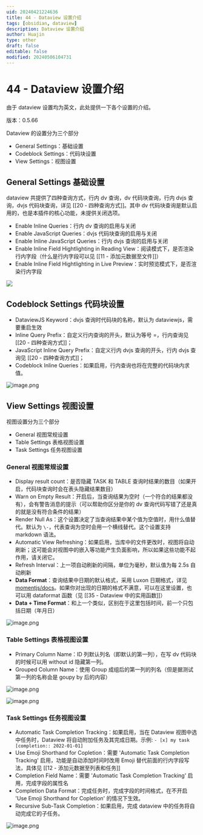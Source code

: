 ```yaml
---
uid: 20240421224636
title: 44 - Dataview 设置介绍
tags: [obsidian, dataview]
description: Dataview 设置介绍
author: Huajin
type: other
draft: false
editable: false
modified: 20240506104731
---
```


# 44 - Dataview 设置介绍

由于 dataview 设置均为英文，此处提供一下各个设置的介绍。

版本：0.5.66

Dataview 的设置分为三个部分

- General Settings：基础设置
- Codeblock Settings：代码块设置
- View Settings：视图设置

## General Settings 基础设置

dataview 共提供了四种查询方式，行内 dv 查询，dv 代码块查询，行内 dvjs 查询，dvjs 代码块查询，详见 [[20 - 四种查询方式]]。其中 dv 代码块查询是默认启用的，也是本插件的核心功能，未提供关闭选项。

- Enable Inline Queries：行内 dv 查询的启用与关闭
- Enable JavaScript Queries：dvjs 代码块查询的启用与关闭
- Enable Inline JavaScript Queries：行内 dvjs 查询的启用与关闭
- Enable Inline Field Hightlighting in Reading View：阅读模式下，是否渲染行内字段（什么是行内字段可以见 [[11 - 添加元数据至文件]]）
- Enable Inline Field Hightlighting in Live Preview：实时预览模式下，是否渲染行内字段

![](https://cdn.pkmer.cn/images/20240422222641.png!pkmer)

## Codeblock Settings 代码块设置

- DataviewJS Keyword：dvjs 查询时代码块的名称，默认为 dataviewjs，需要重启生效
- Inline Query Prefix：自定义行内查询的开头，默认为等号 =，行内查询见 [[20 - 四种查询方式]]；
- JavaScript Inline Query Prefix：自定义行内 dvjs 查询的开头，行内 dvjs 查询见 [[20 - 四种查询方式]]；
- Codeblock Inline Queries：如果启用，行内查询也将在完整的代码块内求值。

![image.png](https://cdn.pkmer.cn/images/20240422222802.png!pkmer)

## View Settings 视图设置

视图设置分为三个部分

- General 视图常规设置
- Table Settings 表格视图设置
- Task Settings 任务视图设置

### General 视图常规设置

- Display result count：是否隐藏 TASK 和 TABLE 查询时结果的数目（如果开启，代码块查询时会在表头隐藏结果数目）
- Warn on Empty Result：开启后，当查询结果为空时（一个符合的结果都没有），会有警告消息的提示（可以帮助你区分是你的 dv 查询代码写错了还是真的就是没有符合条件的结果）
- Render Null As：这个设置决定了当查询结果中某个值为空值时，用什么值替代。默认为 `\-`，代表查询为空时会用一个横线替代。这个设置支持 markdown 语法。
- Automatic View Refreshing：如果启用，当库中的文件更改时，视图将自动刷新；这可能会对视图中的嵌入等功能产生负面影响，所以如果这些功能不起作用，请关闭它。
- Refresh Interval：上一项自动刷新的间隔，单位为毫秒，默认值为每 2.5s 自动刷新
- **Data Format**：查询结果中日期的默认格式，采用 Luxon 日期格式，详见 [momentjs/docs](https://momentjs.com/docs/#/displaying/format/)。如果你对出现的日期的格式不满意，可以在这里设置，也可以用 dataformat 函数（见 [[35 - Dataview 中的实用函数]]）
- **Data + Time Format**：和上一个类似，区别在于这里包括时间，前一个只包括日期（年月日）

![image.png](https://cdn.pkmer.cn/images/20240422223417.png!pkmer)

### Table Settings 表格视图设置

- Primary Column Name：ID 列默认列名（即默认的第一列），在写 dv 代码块的时候可以用 without id 隐藏第一列。
- Grouped Column Name：使用 Group 成组后的第一列的列名（但是据测试第一列的名称会是 goupy by 后的内容）

![image.png](https://cdn.pkmer.cn/images/20240422224459.png!pkmer)

![image.png](https://cdn.pkmer.cn/images/20240422224859.png!pkmer)

### Task Settings 任务视图设置

- Automatic Task Completion Tracking：如果启用，当在 Dataview 视图中选中任务时，Dataview 将自动附加任务及其完成日期。示例: `- [x] my task [completion:: 2022-01-01]`
- Use Emoji Shorthand for Copletion：需要 'Automatic Task Completion Tracking' 启用，功能是自动添加时间时改用 Emoji 替代前面的行内字段写法，具体见 [[12 - 添加元数据至列表和任务]]
- Completion Field Name：需要 'Automatic Task Completion Tracking' 启用，完成字段的属性名
- Completion Data Format：完成任务时，完成字段的时间格式，在不开启 'Use Emoji Shorthand for Copletion' 的情况下生效。
- Recursive Sub-Task Completion：如果启用，完成 dataview 中的任务将自动完成它的子任务。

![image.png](https://cdn.pkmer.cn/images/20240422225416.png!pkmer)
